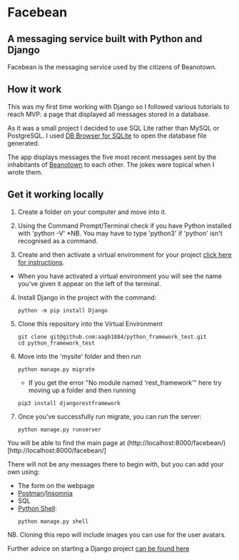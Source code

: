 # Facebean
## A messaging service built with Python and Django

Facebean is the messaging service used by the citizens of Beanotown. 

## How it work

This was my first time working with Django so I followed various tutorials to reach MVP: a page that displayed all messages stored in a database.

As it was a small project I decided to use SQL Lite rather than MySQL or PostgreSQL. I used [DB Browser for SQLite](https://sqlitebrowser.org/) to open the database file generated. 

The app displays messages the five most recent messages sent by the inhabitants of [Beanotown](https://www.beano.com/categories/beanotown) to each other. The jokes were topical when I wrote them.

## Get it working locally

1. Create a folder on your computer and move into it.
2. Using the Command Prompt/Terminal check if you have Python installed with 'python -V'
   *NB. You may have to type 'python3' if 'python' isn't recognised as a command.
  
4. Create and then activate a virtual environment for your project [click here for instructions](https://docs.python.org/3/tutorial/venv.html).
  * When you have activated a virtual environment you will see the name you've given it appear on the left of the terminal.
    
4. Install Django in the project with the command:
    ```
    python -m pip install Django
    ```
5. Clone this repository into the Virtual Environment
   ```
   git clone git@github.com:aagb1884/python_framework_test.git
   cd python_framework_test
   ```
6. Move into the 'mysite' folder and then run
   ```
   python manage.py migrate
   ```
   * If you get the error "No module named 'rest_framework'" here try moving up a folder and then running
   ```
   pip3 install djangorestframework
   ```
7. Once you've successfully run migrate, you can run the server:
   ```
   python manage.py runserver
   ```
You will be able to find the main page at (http://localhost:8000/facebean/)[http://localhost:8000/facebean/]

There will not be any messages there to begin with, but you can add your own using:
* The form on the webpage
* [Postman](https://www.postman.com/)/[Insomnia](https://insomnia.rest/)
* SQL
* [Python Shell](https://docs.djangoproject.com/en/5.0/intro/tutorial02/#playing-with-the-api):
  ```
  python manage.py shell
  ``` 
NB. Cloning this repo will include images you can use for the user avatars.


Further advice on starting a Django project [can be found here](https://docs.djangoproject.com/en/5.0/intro/tutorial01/)
